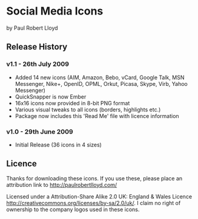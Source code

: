 # Social Media Icons
by Paul Robert Lloyd

## Release History

### v1.1 - 26th July 2009
* Added 14 new icons (AIM, Amazon, Bebo, vCard, Google Talk, MSN Messenger, Nike+, OpenID, OPML, Orkut, Picasa, Skype, Virb, Yahoo Messenger)
* QuickSnapper is now Ember
* 16x16 icons now provided in 8-bit PNG format
* Various visual tweaks to all icons (borders, highlights etc.)
* Package now includes this 'Read Me' file with licence information

### v1.0 - 29th June 2009
* Initial Release (36 icons in 4 sizes)

## Licence
Thanks for downloading these icons. If you use these, please place an attribution link to http://paulrobertlloyd.com/

Licensed under a Attribution-Share Alike 2.0 UK: England & Wales Licence <http://creativecommons.org/licenses/by-sa/2.0/uk/>. I claim no right of ownership to the company logos used in these icons.